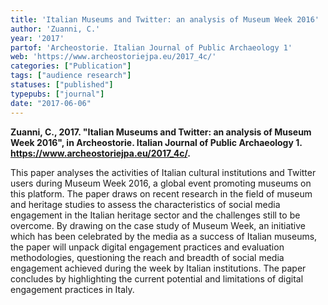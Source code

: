 ```yaml
---
title: 'Italian Museums and Twitter: an analysis of Museum Week 2016'
author: 'Zuanni, C.'
year: '2017'
partof: 'Archeostorie. Italian Journal of Public Archaeology 1'
web: 'https://www.archeostoriejpa.eu/2017_4c/'
categories: ["Publication"]
tags: ["audience research"]
statuses: ["published"]
typepubs: ["journal"]
date: "2017-06-06"
---
```


**Zuanni, C., 2017. "Italian Museums and Twitter: an analysis of Museum Week 2016", in Archeostorie. Italian Journal of Public Archaeology 1. <https://www.archeostoriejpa.eu/2017_4c/>.**

This paper analyses the activities of Italian cultural institutions and Twitter
users during Museum Week 2016, a global event promoting museums on this
platform. The paper draws on recent research in the field of museum and
heritage studies to assess the characteristics of social media engagement in
the Italian heritage sector and the challenges still to be overcome. By drawing
on the case study of Museum Week, an initiative which has been celebrated
by the media as a success of Italian museums, the paper will unpack digital
engagement practices and evaluation methodologies, questioning the reach
and breadth of social media engagement achieved during the week by Italian
institutions. The paper concludes by highlighting the current potential and
limitations of digital engagement practices in Italy.